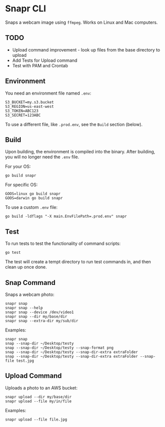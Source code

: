 
# Snapr CLI

Snaps a webcam image using `ffmpeg`.
Works on Linux and Mac computers.

## TODO

- Upload command improvement - look up files from the base directory to upload
- Add Tests for Upload command
- Test with PAM and Crontab

## Environment

You need an environment file named `.env`:
```
S3_BUCKET=my.s3.bucket
S3_REGION=us-east-west
S3_TOKEN=ABC123
S3_SECRET=123ABC
```

To use a different file, like `.prod.env`, see the `Build` section (below).

## Build

Upon building, the environment is compiled into the binary.
After building, you will no longer need the `.env` file.

For your OS:
```
go build snapr
```

For specific OS:
```
GOOS=linux go build snapr
GOOS=darwin go build snapr
```

To use a custom `.env` file:
```
go build -ldflags "-X main.EnvFilePath=.prod.env" snapr
```

## Test

To run tests to test the functionality of command scripts:
```
go test
```

The test will create a tempt directory to run test commands in, and then clean up once done.

## Snap Command

Snaps a webcam photo:
```
snapr snap
snapr snap --help
snapr snap --device /dev/video1
snapr snap --dir my/base/dir
snapr snap --extra-dir my/sub/dir
```

Examples:
```
snapr snap
snap --snap-dir ~/Desktop/testy
snap --snap-dir ~/Desktop/testy --snap-format png
snap --snap-dir ~/Desktop/testy --snap-dir-extra extraFolder
snap --snap-dir ~/Desktop/testy --snap-dir-extra extraFolder --snap-file test.jpg
```

## Upload Command

Uploads a photo to an AWS bucket:
```
snapr upload --dir my/base/dir
snapr upload --file my/in/file
```

Examples:
```
snapr upload --file file.jpg
```